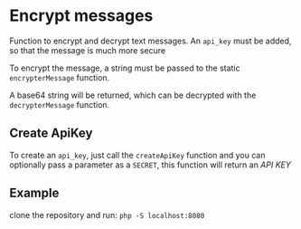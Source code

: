 # Encrypt messages

Function to encrypt and decrypt text messages.
An ```api_key``` must be added, so that the message is much more secure

To encrypt the message, a string must be passed to the static `encrypterMessage` function.

A base64 string will be returned, which can be decrypted with the `decrypterMessage` function.

## Create ApiKey
To create an `api_key`, just call the `createApiKey` function and you can optionally pass a parameter as a `SECRET`, this function will return an *API KEY*

## Example
clone the repository and run: `php -S localhost:8080`


